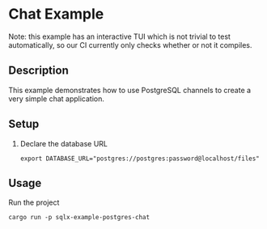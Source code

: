 # Chat Example

Note: this example has an interactive TUI which is not trivial to test automatically,
so our CI currently only checks whether or not it compiles.

## Description

This example demonstrates how to use PostgreSQL channels to create a very simple chat application.

## Setup

1. Declare the database URL

    ```
    export DATABASE_URL="postgres://postgres:password@localhost/files"
    ```

## Usage

Run the project

```
cargo run -p sqlx-example-postgres-chat
```
